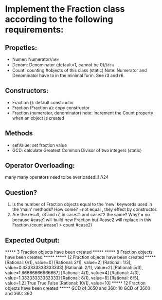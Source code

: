 ﻿# Implement the Fraction class according to the following requirements:

## Propeties:
- Numer: Numerator//เศษ
- Denom: Denominator (default=1, cannot be 0)//ส่วน
- Count: counting #objects of this class (static)
Note: Numerator and Denominator have to in the minimal form.
      See r3 and r6.

## Constructors:
- Fraction (): default constructor
- Fraction (Fraction a): copy constructor
- Fraction (numerator, denominator)
note: increment the Count property when an object is created

## Methods
- setValue: set fraction value
- GCD: calculate Greatest Common Divisor of two integers (static)

## Operator Overloading:
many many operators need to be overloaded!!! //24

## Question?
1. Is the number of Fraction objects equal to the 'new' keywords used
   in the 'main' methods? How come?
   =not equal , they effect by constructor.
2. Are the result, r3 and r7, in case#1 and case#2 the same? Why?
   = no because #case1 will build new Fraction but #case2 will replace in this Fraction.(count #case1 > count #case2)


## Expected Output:

***** 3 Fraction objects have been created *****
***** 8 Fraction objects have been created *****
***** 12 Fraction objects have been created *****
[Rational: 0/1], value=0]
[Rational: 2/1], value=2]
[Rational: 1/3], value=0.333333333333333]
[Rational: 2/1], value=2]
[Rational: 5/3], value=1.66666666666667]
[Rational: 4/1], value=4]
[Rational: 4/3], value=1.33333333333333]
[Rational: 8/1], value=8]
[Rational: 6/5], value=1.2]
True
True
False
[Rational: 10/1], value=10]
***** 12 Fraction objects have been created *****
GCD of 3650 and 360: 10
GCD of 3600 and 360: 360

